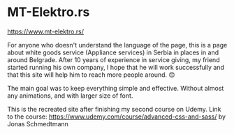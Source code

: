 # MT-Elektro.rs

https://www.mt-elektro.rs/

For anyone who doesn't understand the language of the page, this is a page about white goods service (Appliance services) in Serbia in places in and around Belgrade.
After 10 years of experience in service giving, my friend started running his own company, I hope that he will work successfully and that this site will help him to reach more people around. 😊

The main goal was to keep everything simple and effective. Without almost any animations, and with larger size of font.

This is the recreated site after finishing my second course on Udemy.
Link to the course: https://www.udemy.com/course/advanced-css-and-sass/ by Jonas Schmedtmann
